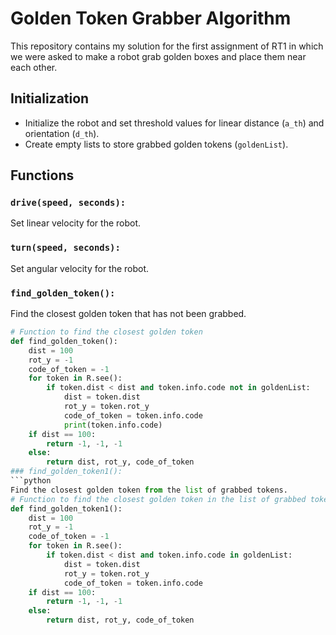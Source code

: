# Golden Token Grabber Algorithm

This repository contains my solution for the first assignment of RT1 in which we were asked to make a robot grab golden boxes and place them near each other.

## Initialization
- Initialize the robot and set threshold values for linear distance (`a_th`) and orientation (`d_th`).
- Create empty lists to store grabbed golden tokens (`goldenList`).

## Functions

### `drive(speed, seconds):`
Set linear velocity for the robot.

### `turn(speed, seconds):`
Set angular velocity for the robot.

### `find_golden_token():`
Find the closest golden token that has not been grabbed.
```python
# Function to find the closest golden token
def find_golden_token():
    dist = 100
    rot_y = -1
    code_of_token = -1
    for token in R.see():
        if token.dist < dist and token.info.code not in goldenList:
            dist = token.dist
            rot_y = token.rot_y
            code_of_token = token.info.code
            print(token.info.code)
    if dist == 100:
        return -1, -1, -1
    else:
        return dist, rot_y, code_of_token
### find_golden_token1():
```python
Find the closest golden token from the list of grabbed tokens.
# Function to find the closest golden token in the list of grabbed tokens
def find_golden_token1():
    dist = 100
    rot_y = -1
    code_of_token = -1
    for token in R.see():
        if token.dist < dist and token.info.code in goldenList:
            dist = token.dist
            rot_y = token.rot_y
            code_of_token = token.info.code
    if dist == 100:
        return -1, -1, -1
    else:
        return dist, rot_y, code_of_token
